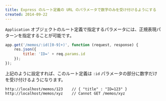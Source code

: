 ```yaml
---
title: Express のルート定義の URL のパラメータで数字のみを受け付けるようにする
created: 2014-09-22
---
```


`Application` オブジェクトのルート定義で指定するパラメータには、正規表現パターンを指定することが可能です。

```javascript
app.get('/memos/:id([0-9]+)', function (request, response) {
    res.json({
        title: 'ID=' + req.params.id
    });
});
```

上記のように設定すれば、このルート定義は `:id` パラメータの部分に数字だけを受け付けるようになります。

```
http://localhost/memos/123    // { "title" : "ID=123" }
http://localhost/memos/xyz    // Cannot GET /memos/xyz
```

